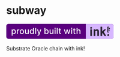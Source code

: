 # subway

[![Built with ink!](https://raw.githubusercontent.com/paritytech/ink/master/.images/badge_flat.svg)](https://github.com/paritytech/ink)

Substrate Oracle chain with ink! 
